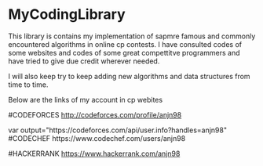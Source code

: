 # MyCodingLibrary

This library is contains my implementation of sapmre famous and commonly encountered algorithms in online cp contests. I have consulted codes of some websites and codes of some great compettitve programmers and have tried to give due credit wherever needed.

I will also keep try to keep adding new algorithms and data structures from time to time.

Below are the links of my account in cp webites

#CODEFORCES
  http://codeforces.com/profile/anjn98
  <html>
  var output="https://codeforces.com/api/user.info?handles=anjn98"
  </html>
#CODECHEF
  https://www.codechef.com/users/anjn98
  
#HACKERRANK 
  https://www.hackerrank.com/anjn98
